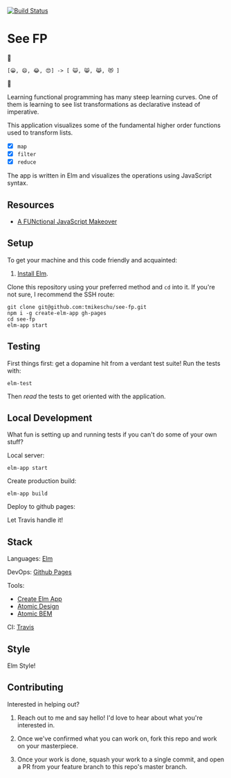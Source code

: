 [![Build Status](https://travis-ci.com/tmikeschu/see-fp.svg?branch=master)](https://travis-ci.com/tmikeschu/see-fp)

# See FP

👀

```
[😀, 😄, 😂, 😍] -> [ 😺, 😸, 😹, 😻 ]
```

👀

Learning functional programming has many steep learning curves. One of them is
learning to see list transformations as declarative instead of imperative.

This application visualizes some of the fundamental higher order functions used
to transform lists.

- [x] `map`
- [x] `filter`
- [x] `reduce`

The app is written in Elm and visualizes the operations using JavaScript syntax.

## Resources

- [A FUNctional JavaScript Makeover](https://medium.com/@tmikeschu/a-functional-javascript-makeover-e1fd017e5413)

## Setup

To get your machine and this code friendly and acquainted:

1. [Install Elm](https://guide.elm-lang.org/install.html).

Clone this repository using your preferred method and `cd` into it. If you're not sure, I
recommend the SSH route:

```
git clone git@github.com:tmikeschu/see-fp.git
npm i -g create-elm-app gh-pages
cd see-fp
elm-app start
```

## Testing

First things first: get a dopamine hit from a verdant test suite! Run the tests with:

```
elm-test
```

Then _read_ the tests to get oriented with the application.

## Local Development

What fun is setting up and running tests if you can't do some of your own stuff?

Local server:

```
elm-app start
```

Create production build:

```
elm-app build
```

Deploy to github pages:

Let Travis handle it!

## Stack

Languages: [Elm](https://elm-lang.org/)

DevOps: [Github Pages](https://pages.github.com/)

Tools:

- [Create Elm App](https://github.com/halfzebra/create-elm-app)
- [Atomic Design](http://bradfrost.com/blog/post/atomic-web-design/)
- [Atomic BEM](https://css-tricks.com/abem-useful-adaptation-bem/)

CI: [Travis](https://travis-ci.com)

## Style

Elm Style!

## Contributing

Interested in helping out?

1. Reach out to me and say hello! I'd love to hear about what you're interested
   in.

2. Once we've confirmed what you can work on, fork this repo and work on your
   masterpiece.

3. Once your work is done, squash your work to a single commit, and open a PR
   from your feature branch to this repo's master branch.
